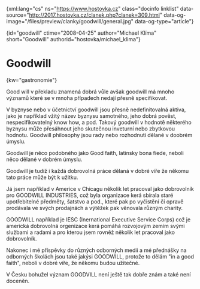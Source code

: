 
{xml:lang="cs" ns="https://www.hostovka.cz" class="docinfo linklist" data-source="http://2017.hostovka.cz/clanek.php?clanek=309.html" data-og-image="/files/preview/clanky/goodwill/general.jpg" data-og-type="article"}

{id="goodwill" ctime="2008-04-25" author="Michael Klíma" short="Goodwill" authorid="hostovka/michael_klima"}

# Goodwill

<!-- generated attribute kw by user_udpatekw.sh on 2019-03-11, do not edit -->

{kw="gastronomie"}

Good will v překladu znamená dobrá vůle avšak goodwill má mnoho významů které se v mnoha případech nedají přesně specifikovat.

V byznyse nebo v účetnictví goodwill jsou přesně nedefinitovalná aktiva, jako je například vžitý název byznysu samotného, jeho dobrá pověst, nespecifikovatelný know how, a pod. Takový goodwill v hodnotě některého byznysu může přesáhnout jeho skutečnou inveturní nebo zbytkovou hodnotu. Goodwill philosophy jsou rady nebo rozhodnutí dělané v doobrém úmyslu.

Goodwill je něco podobného jako Good faith, latinsky bona fiede, neboli něco dělané v dobrém úmyslu.

Goodwill je tudíž i každá dobrovolná práce dělaná v dobré víře že někomu tato práce může být k užitku.

Já jsem například v Americe v Chicagu několik let pracoval jako dobrovolník pro GOODWILL INDUSTRIES, což byla organizace kerá sbírala staré upotřebitelné předměty, šatstvo a pod., které pak po vyčistění či opravě prodávala ve svých prodajnách a výtěžek pak věnovala různým charity.

GOODWILL například je IESC (Inernational Executive Service Corps) což je americká dobrovolná orgenizace kerá pomáhá rozvojovým zemím svými službami a radami a pro kterou jsem rovněž několik let pracoval jako dobrovolník.

Nakonec i mé příspěvky do různých odborných medii a mé přednášky na odborných školách jsou také jakýsi GOODWILL, protože to dělám "in a good faith", neboli v dobré víře, že někomu budou užitečné.

V Česku bohužel význam GOODVILL není ještě tak dobře znám a také není doceněn.

